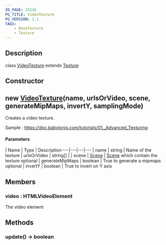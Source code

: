 ```yaml
---
ID_PAGE: 25226
PG_TITLE: VideoTexture
PG_VERSION: 2.1
TAGS:
    - BaseTexture
    - Texture
---
```

## Description

class [VideoTexture](/classes/2.4/VideoTexture) extends [Texture](/classes/2.4/Texture)



## Constructor

## new [VideoTexture](/classes/2.4/VideoTexture)(name, urlsOrVideo, scene, generateMipMaps, invertY, samplingMode)

Creates a video texture.

Sample : https://doc.babylonjs.com/tutorials/01._Advanced_Texturing

#### Parameters
 | Name | Type | Description
---|---|---|---
 | name | string |    Name of the texture
 | urlsOrVideo | string[] | 
 | scene | [Scene](/classes/2.4/Scene) |    [Scene](/classes/2.4/Scene) which contain the texture
optional | generateMipMaps | boolean |    True to generate a mipmaps
optional | invertY | boolean |    True to invert on Y axis
## Members

### video : HTMLVideoElement

The video element

## Methods

### update() &rarr; boolean


